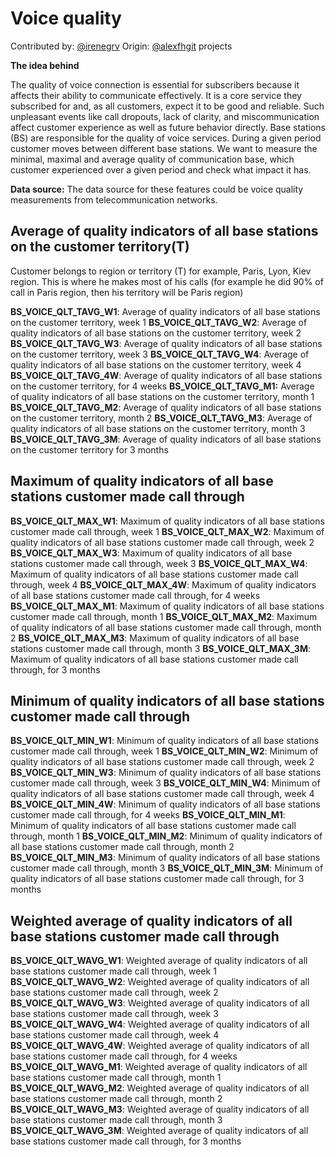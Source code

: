 
# Voice quality

Contributed by: [@irenegrv](https://github.com/IreneGrv) Origin: [@alexfhgit](https://github.com/alexfhgit) projects

**The idea behind**

The quality of voice connection is essential for subscribers because it affects their ability to communicate effectively. It is a core service they subscribed for and, as all customers, expect it to be good and reliable. Such unpleasant events like call dropouts, lack of clarity, and miscommunication affect customer experience as well as future behavior directly. Base stations (BS) are responsible for the quality of voice services. During a given period customer moves between different base stations. We want to measure the minimal, maximal and average quality of communication base, which customer experienced over a given period and check what impact it has.

**Data source:** The data source for these features could be voice quality measurements from telecommunication networks.

## Average of quality indicators of all base stations on the customer territory(T)

Customer belongs to region or territory (T) for example,  Paris, Lyon, Kiev region. This is where he makes most of his calls (for example he did 90% of call in Paris region, then his territory will be Paris region)

**BS_VOICE_QLT_TAVG_W1**: Average of quality indicators of all base stations on the customer territory, week 1
**BS_VOICE_QLT_TAVG_W2**: Average of quality indicators of all base stations on the customer territory, week 2
**BS_VOICE_QLT_TAVG_W3**: Average of quality indicators of all base stations on the customer territory, week 3
**BS_VOICE_QLT_TAVG_W4**: Average of quality indicators of all base stations on the customer territory, week 4
**BS_VOICE_QLT_TAVG_4W**: Average of quality indicators of all base stations on the customer territory, for 4 weeks
**BS_VOICE_QLT_TAVG_M1:** Average of quality indicators of all base stations on the customer territory, month 1
**BS_VOICE_QLT_TAVG_M2**: Average of quality indicators of all base stations on the customer territory, month 2
**BS_VOICE_QLT_TAVG_M3**: Average of quality indicators of all base stations on the customer territory, month 3
**BS_VOICE_QLT_TAVG_3M**: Average of quality indicators of all base stations on the customer territory for 3 months

## **Maximum** of quality indicators of all base stations customer made call through

**BS_VOICE_QLT_MAX_W1**: Maximum of quality indicators of all base stations customer made call through, week 1
**BS_VOICE_QLT_MAX_W2**: Maximum of quality indicators of all base stations customer made call through, week 2
**BS_VOICE_QLT_MAX_W3**: Maximum of quality indicators of all base stations customer made call through, week 3
**BS_VOICE_QLT_MAX_W4**: Maximum of quality indicators of all base stations customer made call through, week 4
**BS_VOICE_QLT_MAX_4W**: Maximum of quality indicators of all base stations customer made call through, for 4 weeks
**BS_VOICE_QLT_MAX_M1**: Maximum of quality indicators of all base stations customer made call through, month 1
**BS_VOICE_QLT_MAX_M2**: Maximum of quality indicators of all base stations customer made call through, month 2
**BS_VOICE_QLT_MAX_M3**: Maximum of quality indicators of all base stations customer made call through, month 3
**BS_VOICE_QLT_MAX_3M**: Maximum of quality indicators of all base stations customer made call through, for 3 months

## **Minimum** of quality indicators of all base stations customer made call through

**BS_VOICE_QLT_MIN_W1**: Minimum of quality indicators of all base stations customer made call through, week 1
**BS_VOICE_QLT_MIN_W2**: Minimum of quality indicators of all base stations customer made call through, week 2
**BS_VOICE_QLT_MIN_W3**: Minimum of quality indicators of all base stations customer made call through, week 3
**BS_VOICE_QLT_MIN_W4**: Minimum of quality indicators of all base stations customer made call through, week 4
**BS_VOICE_QLT_MIN_4W**: Minimum of quality indicators of all base stations customer made call through, for 4 weeks
**BS_VOICE_QLT_MIN_M1**: Minimum of quality indicators of all base stations customer made call through, month 1 
**BS_VOICE_QLT_MIN_M2**: Minimum of quality indicators of all base stations customer made call through, month 2
**BS_VOICE_QLT_MIN_M3**: Minimum of quality indicators of all base stations customer made call through, month 3
**BS_VOICE_QLT_MIN_3M**: Minimum of quality indicators of all base stations customer made call through, for 3 months

## **Weighted average** of quality indicators of all base stations customer made call through

**BS_VOICE_QLT_WAVG_W1**: Weighted average of quality indicators of all base stations customer made call through, week 1
**BS_VOICE_QLT_WAVG_W2**: Weighted average of quality indicators of all base stations customer made call through, week 2
**BS_VOICE_QLT_WAVG_W3**: Weighted average of quality indicators of all base stations customer made call through, week 3
**BS_VOICE_QLT_WAVG_W4**: Weighted average of quality indicators of all base stations customer made call through, week 4
**BS_VOICE_QLT_WAVG_4W**: Weighted average of quality indicators of all base stations customer made call through, for 4 weeks
**BS_VOICE_QLT_WAVG_M1**: Weighted average of quality indicators of all base stations customer made call through, month 1
**BS_VOICE_QLT_WAVG_M2**: Weighted average of quality indicators of all base stations customer made call through, month 2
**BS_VOICE_QLT_WAVG_M3**: Weighted average of quality indicators of all base stations customer made call through, month 3
**BS_VOICE_QLT_WAVG_3M**: Weighted average of quality indicators of all base stations customer made call through, for 3 months
